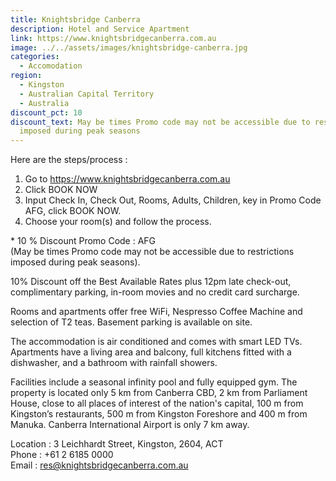 ```yaml
---
title: Knightsbridge Canberra
description: Hotel and Service Apartment
link: https://www.knightsbridgecanberra.com.au
image: ../../assets/images/knightsbridge-canberra.jpg
categories:
  - Accomodation
region:
  - Kingston
  - Australian Capital Territory
  - Australia
discount_pct: 10
discount_text: May be times Promo code may not be accessible due to restrictions
  imposed during peak seasons
---
```


Here are the steps/process :

1. Go to https://www.knightsbridgecanberra.com.au
2. Click BOOK NOW
3. Input Check In, Check Out, Rooms, Adults, Children, key in Promo Code AFG, click BOOK NOW.
4. Choose your room(s) and follow the process.

\* 10 % Discount Promo Code : AFG\
(May be times Promo code may not be accessible due to restrictions imposed during peak seasons).

10% Discount off the Best Available Rates plus 12pm late check-out, complimentary parking, in-room movies and no credit card surcharge.

Rooms and apartments offer free WiFi, Nespresso Coffee Machine and selection of T2 teas. Basement parking is available on site.

The accommodation is air conditioned and comes with smart LED TVs. Apartments have a living area and balcony, full kitchens fitted with a dishwasher, and a bathroom with rainfall showers.

Facilities include a seasonal infinity pool and fully equipped gym. The property is located only 5 km from Canberra CBD, 2 km from Parliament House, close to all places of interest of the nation's capital, 100 m from Kingston’s restaurants, 500 m from Kingston Foreshore and 400 m from Manuka. Canberra International Airport is only 7 km away.

Location : 3 Leichhardt Street, Kingston, 2604, ACT\
Phone : +61 2 6185 0000\
Email : res@knightsbridgecanberra.com.au
